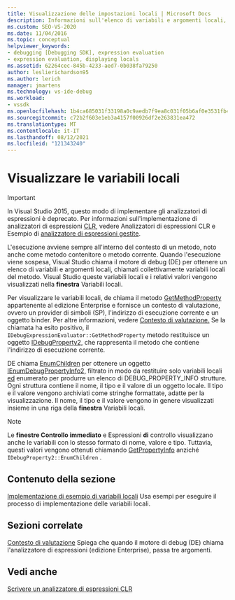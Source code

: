 ```yaml
---
title: Visualizzazione delle impostazioni locali | Microsoft Docs
description: Informazioni sull'elenco di variabili e argomenti locali, chiamati collettivamente variabili locali del metodo, che vengono visualizzati quando l'esecuzione viene sospesa.
ms.custom: SEO-VS-2020
ms.date: 11/04/2016
ms.topic: conceptual
helpviewer_keywords:
- debugging [Debugging SDK], expression evaluation
- expression evaluation, displaying locals
ms.assetid: 62264cec-845b-4233-aed7-0b038fa79250
author: leslierichardson95
ms.author: lerich
manager: jmartens
ms.technology: vs-ide-debug
ms.workload:
- vssdk
ms.openlocfilehash: 1b4ca685031f33198a0c9aedb7f9ea8c031f05b6af0e3531fb423aca986fab9c
ms.sourcegitcommit: c72b2f603e1eb3a4157f00926df2e263831ea472
ms.translationtype: MT
ms.contentlocale: it-IT
ms.lasthandoff: 08/12/2021
ms.locfileid: "121343240"
---
```

# <a name="display-locals"></a>Visualizzare le variabili locali
> [!IMPORTANT]
> In Visual Studio 2015, questo modo di implementare gli analizzatori di espressioni è deprecato. Per informazioni sull'implementazione di analizzatori di espressioni [CLR,](https://github.com/Microsoft/ConcordExtensibilitySamples/wiki/CLR-Expression-Evaluators) vedere Analizzatori di espressioni CLR e Esempio di [analizzatore di espressioni gestite](https://github.com/Microsoft/ConcordExtensibilitySamples/wiki/Managed-Expression-Evaluator-Sample).

 L'esecuzione avviene sempre all'interno del contesto di un metodo, noto anche come metodo contenitore o metodo corrente. Quando l'esecuzione viene sospesa, Visual Studio chiama il motore di debug (DE) per ottenere un elenco di variabili e argomenti locali, chiamati collettivamente variabili locali del metodo. Visual Studio queste variabili locali e i relativi valori vengono visualizzati nella **finestra** Variabili locali.

 Per visualizzare le variabili locali, de chiama il metodo [GetMethodProperty](../../extensibility/debugger/reference/idebugexpressionevaluator-getmethodproperty.md) appartenente al edizione Enterprise e fornisce un contesto di valutazione, ovvero un provider di simboli (SP), l'indirizzo di esecuzione corrente e un oggetto binder. Per altre informazioni, vedere [Contesto di valutazione.](../../extensibility/debugger/evaluation-context.md) Se la chiamata ha esito positivo, il `IDebugExpressionEvaluator::GetMethodProperty` metodo restituisce un oggetto [IDebugProperty2,](../../extensibility/debugger/reference/idebugproperty2.md) che rappresenta il metodo che contiene l'indirizzo di esecuzione corrente.

 DE chiama [EnumChildren](../../extensibility/debugger/reference/idebugproperty2-enumchildren.md) per ottenere un oggetto [IEnumDebugPropertyInfo2,](../../extensibility/debugger/reference/ienumdebugpropertyinfo2.md) filtrato in modo da restituire solo variabili locali [ed](../../extensibility/debugger/reference/debug-property-info.md) enumerato per produrre un elenco di DEBUG_PROPERTY_INFO strutture. Ogni struttura contiene il nome, il tipo e il valore di un oggetto locale. Il tipo e il valore vengono archiviati come stringhe formattate, adatte per la visualizzazione. Il nome, il tipo e il valore vengono in genere visualizzati insieme in una riga della **finestra** Variabili locali.

> [!NOTE]
> Le **finestre Controllo immediato** e Espressioni **di** controllo visualizzano anche le variabili con lo stesso formato di nome, valore e tipo. Tuttavia, questi valori vengono ottenuti chiamando [GetPropertyInfo](../../extensibility/debugger/reference/idebugproperty2-getpropertyinfo.md) anziché `IDebugProperty2::EnumChildren` .

## <a name="in-this-section"></a>Contenuto della sezione
 [Implementazione di esempio di variabili locali](../../extensibility/debugger/sample-implementation-of-locals.md) Usa esempi per eseguire il processo di implementazione delle variabili locali.

## <a name="related-sections"></a>Sezioni correlate
 [Contesto di valutazione](../../extensibility/debugger/evaluation-context.md) Spiega che quando il motore di debug (DE) chiama l'analizzatore di espressioni (edizione Enterprise), passa tre argomenti.

## <a name="see-also"></a>Vedi anche
 [Scrivere un analizzatore di espressioni CLR](../../extensibility/debugger/writing-a-common-language-runtime-expression-evaluator.md)

